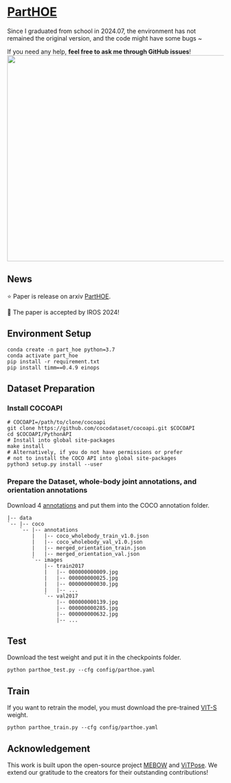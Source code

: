 # [PartHOE](https://arxiv.org/abs/2404.14139)
Since I graduated from school in 2024.07, the environment has not remained the original version, and the code might have some bugs ~  

If you need any help, **feel free to ask me through GitHub issues**!
<img src="https://github.com/zhaojieting/Part_HOE/blob/main/docs/IROS2024-Video-2x.gif" width="760" height="480" />

## News
⭐ Paper is release on arxiv [PartHOE](https://arxiv.org/abs/2404.14139).

🎉 The paper is accepted by IROS 2024!
## Environment Setup
   ```
   conda create -n part_hoe python=3.7
   conda activate part_hoe
   pip install -r requirement.txt
   pip install timm==0.4.9 einops
   ```
## Dataset Preparation
### Install COCOAPI
   ```
   # COCOAPI=/path/to/clone/cocoapi
   git clone https://github.com/cocodataset/cocoapi.git $COCOAPI
   cd $COCOAPI/PythonAPI
   # Install into global site-packages
   make install
   # Alternatively, if you do not have permissions or prefer
   # not to install the COCO API into global site-packages
   python3 setup.py install --user
   ```

### Prepare the Dataset, whole-body joint annotations, and orientation annotations 
Download 4 [annotations](https://drive.google.com/drive/folders/1J3xDMaJMF25nTjO7li9d-UKh8_16zPHf?usp=drive_link) and put them into the COCO annotation folder.
```
|-- data
`-- |-- coco
    `-- |-- annotations
        |   |-- coco_wholebody_train_v1.0.json
        |   |-- coco_wholebody_val_v1.0.json
        |   |-- merged_orientation_train.json
        |   |-- merged_orientation_val.json
        `-- images
            |-- train2017
            |   |-- 000000000009.jpg
            |   |-- 000000000025.jpg
            |   |-- 000000000030.jpg
            |   |-- ... 
            `-- val2017
                |-- 000000000139.jpg
                |-- 000000000285.jpg
                |-- 000000000632.jpg
                |-- ...
```
## Test
Download the test weight and put it in the checkpoints folder.
```
python parthoe_test.py --cfg config/parthoe.yaml
```
## Train
If you want to retrain the model, you must download the pre-trained [VIT-S](https://drive.google.com/file/d/13hrWsB4hsaYJsLjvNl-dwc2ZwuJvVleh/view?usp=drive_link) weight.
```
python parthoe_train.py --cfg config/parthoe.yaml
```
## Acknowledgement
This work is built upon the open-source project [MEBOW](https://github.com/ChenyanWu/MEBOW) and [ViTPose](https://github.com/ViTAE-Transformer/ViTPose/tree/main). We extend our gratitude to the creators for their outstanding contributions!
